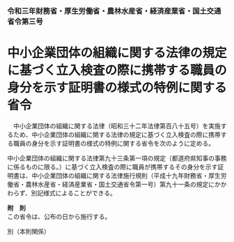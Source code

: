 ### 令和三年財務省・厚生労働省・農林水産省・経済産業省・国土交通省令第三号  
# 中小企業団体の組織に関する法律の規定に基づく立入検査の際に携帯する職員の身分を示す証明書の様式の特例に関する省令  
　中小企業団体の組織に関する法律（昭和三十二年法律第百八十五号）を実施するため、中小企業団体の組織に関する法律の規定に基づく立入検査の際に携帯する職員の身分を示す証明書の様式の特例に関する省令を次のように定める。  
  
中小企業団体の組織に関する法律第九十三条第一項の規定（都道府県知事の事務に係るものに限る。）に基づく立入検査の際に職員が携帯するその身分を示す証明書は、中小企業団体の組織に関する法律施行規則（平成十九年財務省・厚生労働省・農林水産省・経済産業省・国土交通省令第一号）第九十一条の規定にかかわらず、別記様式によることができる。  
  
**附　則**  
この省令は、公布の日から施行する。  
  
別（本則関係）  

          
        